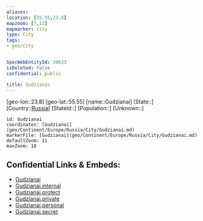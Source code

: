 ```yaml
---
aliases: 
location: [55.55,23.8]
mapzoom: [7,12] 
mapmarker: city 
type: City
tags:
- geo/City


SpocWebEntityId: 30633
isDeleted: false
confidential: public

title: Gudzianai
---
```

[geo-lon::23.8]
[geo-lat::55.55]
[name::Gudzianai]
[State::]
[Country::[Russia](geo/Continent/Europe/Russia.md)]
[StateId::]
[Population::]
[Unknown::]


```leaflet
id: Gudzianai
coordinates: [Gudzianai](geo/Continent/Europe/Russia/City/Gudzianai.md)
markerFile: [Gudzianai](geo/Continent/Europe/Russia/City/Gudzianai.md)
defaultZoom: 11 
maxZoom: 18
```


## Confidential Links & Embeds: 
- [Gudzianai](../../../../../../_public/geo/Continent/Europe/Russia/City/Gudzianai.md) 
- [Gudzianai.internal](../../../../../../_internal/geo/Continent/Europe/Russia/City/Gudzianai.internal.md) 
- [Gudzianai.protect](../../../../../../_protect/geo/Continent/Europe/Russia/City/Gudzianai.protect.md) 
- [Gudzianai.private](../../../../../../_private/geo/Continent/Europe/Russia/City/Gudzianai.private.md) 
- [Gudzianai.personal](../../../../../../_personal/geo/Continent/Europe/Russia/City/Gudzianai.personal.md) 
- [Gudzianai.secret](../../../../../../_secret/geo/Continent/Europe/Russia/City/Gudzianai.secret.md) 
